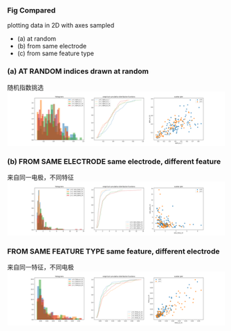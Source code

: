 ### Fig Compared
plotting data in 2D with axes sampled
- (a) at random
- (b) from same electrode
- (c) from same feature type

###  (a) AT RANDOM indices drawn at random 
随机指数挑选
<img src="fig1.png"> 

### (b) FROM SAME ELECTRODE same electrode, different feature 
来自同一电极，不同特征
<img src="fig2.png"> 

### FROM SAME FEATURE TYPE  same feature, different electrode
来自同一特征，不同电极
<img src="fig3.png"> 


